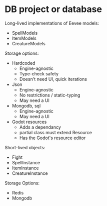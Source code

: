 # DB project or database

Long-lived implementations of Eevee models:
- SpellModels
- ItemModels
- CreatureModels

Storage options:
- Hardcoded
  - Engine-agnostic
  - Type-check safety
  - Doesn't need UI, quick iterations
- Json
  - Engine-agnostic
  - No restrictions / static-typing 
  - May need a UI
- Mongodb, sql
  - Engine-agnostic
  - May need a UI
- Godot resources 
  - Adds a dependancy
  - partial class must extend Resource
  - Has the Godot's resource editor


Short-lived objects:
- Fight
- SpellInstance
- ItemInstance
- CreatureInstance

Storage Options:
- Redis
- Mongodb
